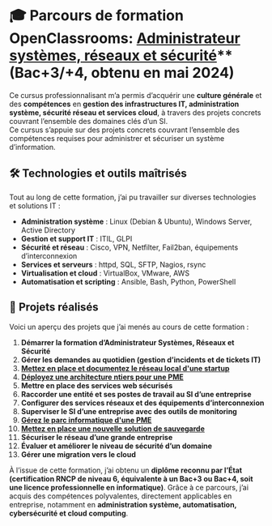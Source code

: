 # 🎓 Parcours de formation OpenClassrooms: [Administrateur systèmes, réseaux et sécurité](https://openclassrooms.com/fr/paths/734-administrateur-systemes-reseaux-et-securite)** (Bac+3/+4, obtenu en mai 2024)

Ce cursus professionnalisant m’a permis d’acquérir une **culture générale** et des **compétences** en **gestion des infrastructures IT, administration système, sécurité réseau et services cloud**, à travers des projets concrets couvrant l’ensemble des domaines clés d’un SI.  
Ce cursus s’appuie sur des projets concrets couvrant l’ensemble des compétences requises pour administrer et sécuriser un système d’information.

## 🛠 Technologies et outils maîtrisés  

Tout au long de cette formation, j’ai pu travailler sur diverses technologies et solutions IT :  

- **Administration système** : Linux (Debian & Ubuntu), Windows Server, Active Directory  
- **Gestion et support IT** : ITIL, GLPI  
- **Sécurité et réseau** : Cisco, VPN, Netfilter, Fail2ban, équipements d’interconnexion  
- **Services et serveurs** : httpd, SQL, SFTP, Nagios, rsync  
- **Virtualisation et cloud** : VirtualBox, VMware, AWS  
- **Automatisation et scripting** : Ansible, Bash,  Python, PowerShell  

## 📂 Projets réalisés  

Voici un aperçu des projets que j’ai menés au cours de cette formation :  

1. **Démarrer la formation d’Administrateur Systèmes, Réseaux et Sécurité**  
2. **Gérer les demandes au quotidien (gestion d’incidents et de tickets IT)**  
3. **[Mettez en place et documentez le réseau local d'une startup](https://github.com/PoissonChevre/OC/tree/master/OC_P3_network_HillStart)**  
4. **[Déployez une architecture ntiers pour une PME](https://github.com/PoissonChevre/archiNtiers_OC_P4)**  
5. **Mettre en place des services web sécurisés**  
6. **Raccorder une entité et ses postes de travail au SI d’une entreprise**  
7. **Configurer des services réseaux et des équipements d’interconnexion**  
8. **Superviser le SI d’une entreprise avec des outils de monitoring**  
9. **[Gérez le parc informatique d'une PME](https://github.com/PoissonChevre/ansible_OC_P9)**  
10. **[Mettez en place une nouvelle solution de sauvegarde](https://github.com/PoissonChevre/OC/tree/master/OC_P10_rsync)**  
11. **Sécuriser le réseau d’une grande entreprise**  
12. **Évaluer et améliorer le niveau de sécurité d’un domaine**  
13. **Gérer une migration vers le cloud**  

À l’issue de cette formation, j’ai obtenu un **diplôme reconnu par l’État (certification RNCP de niveau 6, équivalente à un Bac+3 ou Bac+4, soit une licence professionnelle en informatique)**. Grâce à ce parcours, j’ai acquis des compétences polyvalentes, directement applicables en entreprise, notamment en **administration système, automatisation, cybersécurité et cloud computing**.
